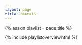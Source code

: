 ```yaml
---
layout: page
title: 3metal5.
---
```


{% assign playlist = page.title %}

{% include playlistoverview.html %}
